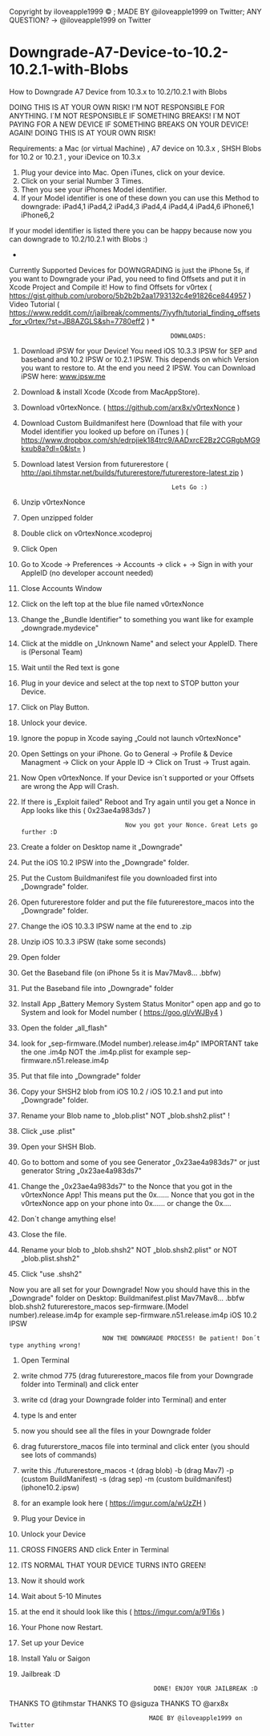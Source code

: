 Copyright by iloveapple1999 © ;
MADE BY @iloveapple1999 on Twitter; 
ANY QUESTION? -> @iloveapple1999 on Twitter 

# Downgrade-A7-Device-to-10.2-10.2.1-with-Blobs
How to Downgrade A7 Device from 10.3.x to 10.2/10.2.1 with Blobs

DOING THIS IS AT YOUR OWN RISK! I'M NOT RESPONSIBLE FOR ANYTHING. I´M NOT RESPONSIBLE IF SOMETHING BREAKS! I´M NOT PAYING FOR A NEW DEVICE IF SOMETHING BREAKS ON YOUR DEVICE! AGAIN! DOING THIS IS AT YOUR OWN RISK!

Requirements:
a Mac (or virtual Machine)  , A7 device on 10.3.x , SHSH Blobs for 10.2 or 10.2.1 , your iDevice on 10.3.x

1. Plug your device into Mac. Open iTunes, click on your device. 
2. Click on your serial Number 3 Times.
3. Then you see your iPhones Model identifier.
4. If your Model identifier is one of these down you can use this Method to downgrade:
   iPad4,1 iPad4,2 iPad4,3 iPad4,4 iPad4,4 iPad4,6
   iPhone6,1 iPhone6,2
   
If your model identifier is listed there you can be happy because now you can downgrade to 10.2/10.2.1 with Blobs :)

*
Currently Supported Devices for DOWNGRADING is just the iPhone 5s, if you want to Downgrade your iPad, you need to find       Offsets and put it in Xcode Project and Compile it! How to find Offsets for v0rtex ( https://gist.github.com/uroboro/5b2b2b2aa1793132c4e91826ce844957 ) Video Tutorial ( https://www.reddit.com/r/jailbreak/comments/7iyyfh/tutorial_finding_offsets_for_v0rtex/?st=JB8AZGLS&sh=7780eff2 )
*

                                                 DOWNLOADS:

1. Download iPSW for your Device! You need iOS 10.3.3 IPSW for SEP and baseband and 10.2 IPSW or 10.2.1 IPSW. This depends on which Version you want to restore to. At the end you need 2 IPSW. You can Download iPSW here: www.ipsw.me 
2. Download & install Xcode (Xcode from MacAppStore).
3. Download v0rtexNonce. ( https://github.com/arx8x/v0rtexNonce )
4. Download Custom Buildmanifest here (Download that file with your Model identifier you looked up before on iTunes ) ( https://www.dropbox.com/sh/edrpjiek184trc9/AADxrcE2Bz2CGRgbMG9kxub8a?dl=0&lst= )
5. Download latest Version from futurerestore ( http://api.tihmstar.net/builds/futurerestore/futurerestore-latest.zip )

                                                 Lets Go :)

1. Unzip v0rtexNonce
2. Open unzipped folder
3. Double click on v0rtexNonce.xcodeproj
4. Click Open
5. Go to Xcode -> Preferences -> Accounts -> click + -> Sign in with your AppleID (no developer account needed)
6. Close Accounts Window
7. Click on the left top at the blue file named v0rtexNonce
8. Change the „Bundle Identifier" to something you want like for example „downgrade.mydevice"
9. Click at the middle on „Unknown Name" and select your AppleID. There is (Personal Team)
10. Wait until the Red text is gone
11. Plug in your device and select at the top next to STOP button your Device.
12. Click on Play Button.
13. Unlock your device.
14. Ignore the popup in Xcode saying „Could not launch v0rtexNonce"
15. Open Settings on your iPhone. Go to General -> Profile & Device Managment -> Click on your Apple ID -> Click on Trust -> Trust again.
16. Now Open v0rtexNonce. If your Device isn´t supported or your Offsets are wrong the App will Crash.
17. If there is „Exploit failed" Reboot and Try again until you get a Nonce in App looks like this ( 0x23ae4a983ds7 )

                                     Now you got your Nonce. Great Lets go further :D
                                     
                                     
1. Create a folder on Desktop name it „Downgrade"
2. Put the iOS 10.2 IPSW into the „Downgrade" folder.
3. Put the Custom Buildmanifest file you downloaded first into „Downgrade" folder.
4. Open futurerestore folder and put the file futurerestore_macos into the „Downgrade" folder.
4. Change the iOS 10.3.3 IPSW name at the end to .zip
5. Unzip iOS 10.3.3 iPSW (take some seconds)
6. Open folder
7. Get the Baseband file (on iPhone 5s it is Mav7Mav8... .bbfw)
8. Put the Baseband file into „Downgrade" folder
9. Install App „Battery Memory System Status Monitor" open app and go to System and look for Model number ( https://goo.gl/vWJBy4 ) 
9. Open the folder „all_flash"
10. look for „sep-firmware.(Model number).release.im4p" IMPORTANT take the one .im4p NOT the .im4p.plist
         for example   sep-firmware.n51.release.im4p
11. Put that file into „Downgrade" folder
12. Copy your SHSH2 blob from iOS 10.2 / iOS 10.2.1 and put into „Downgrade" folder.
13. Rename your Blob name to „blob.plist"        NOT „blob.shsh2.plist" !
14. Click „use .plist"
15. Open your SHSH Blob.
16. Go to bottom and some of you see Generator „<String>0x23ae4a983ds7<String>" or just generator String „0x23ae4a983ds7"
17. Change the „0x23ae4a983ds7" to the Nonce that you got in the v0rtexNonce App! This means put the 0x...... Nonce that you got in the v0rtexNonce app on your phone into <String>0x......<String> or change the 0x....
18. Don´t change amything else!
19. Close the file.
20. Rename your blob to „blob.shsh2" NOT „blob.shsh2.plist" or NOT „blob.plist.shsh2"
21. Click "use .shsh2"

Now you are all set for your Downgrade! Now you should have this in the „Downgrade" folder on Desktop:
Buildmanifest.plist
Mav7Mav8... .bbfw
blob.shsh2
futurerestore_macos
sep-firmware.(Model number).release.im4p    for example sep-firmware.n51.release.im4p
iOS 10.2 IPSW

                              NOW THE DOWNGRADE PROCESS! Be patient! Don´t type anything wrong!
                              
1. Open Terminal
2. write chmod 775 (drag futurerestore_macos file from your Downgrade folder into Terminal) and click enter
3. write cd (drag your Downgrade folder into Terminal) and enter
3. type ls and enter
4. now you should see all the files in your Downgrade folder
5. drag futurerstore_macos file into terminal and click enter (you should see lots of commands)
6. write this ./futurerestore_macos -t (drag blob) -b (drag Mav7) -p (custom BuildManifest) -s (drag sep) -m (custom buildmanifest) (iphone10.2.ipsw)
7. for an example look here ( https://imgur.com/a/wUzZH )
8. Plug your Device in
9. Unlock your Device
10. CROSS FINGERS AND click Enter in Terminal
11. ITS NORMAL THAT YOUR DEVICE TURNS INTO GREEN!
11. Now it should work 
12. Wait about 5-10 Minutes
13. at the end it should look like this ( https://imgur.com/a/9Tl6s )
14. Your Phone now Restart.
15. Set up your Device
16. Install Yalu or Saigon
17. Jailbreak :D

                                             DONE! ENJOY YOUR JAILBREAK :D
                                             
THANKS TO @tihmstar
THANKS TO @siguza
THANKS TO @arx8x
                                             
                                           MADE BY @iloveapple1999 on Twitter 
   






   

